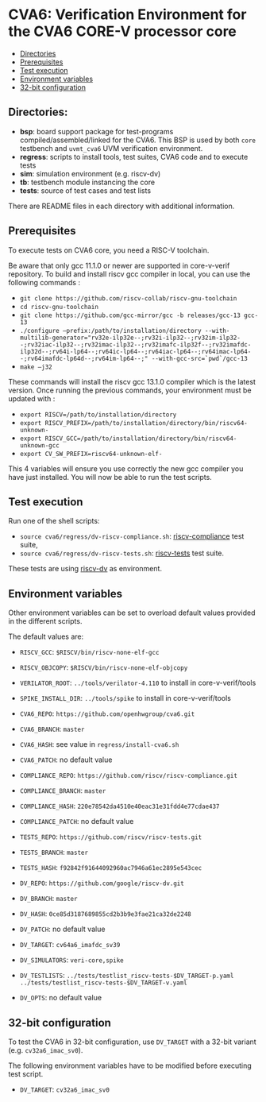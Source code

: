 # CVA6: Verification Environment for the CVA6 CORE-V processor core

- [Directories](#directories)
- [Prerequisites](#prerequisites)
- [Test execution](#test-execution)
- [Environment variables](#environment-variables)
- [32-bit configuration](#32-bit-configuration)

## Directories:
- **bsp**:   board support package for test-programs compiled/assembled/linked for the CVA6.
This BSP is used by both `core` testbench and `uvmt_cva6` UVM verification environment.
- **regress**: scripts to install tools, test suites, CVA6 code and to execute tests
- **sim**:   simulation environment (e.g. riscv-dv)
- **tb**:    testbench module instancing the core
- **tests**: source of test cases and test lists

There are README files in each directory with additional information.

## Prerequisites
To execute tests on CVA6 core, you need a RISC-V toolchain.

Be aware that only gcc 11.1.0 or newer are supported in core-v-verif repository.
To build and install riscv gcc compiler in local, you can use the following commands :

- `git clone https://github.com/riscv-collab/riscv-gnu-toolchain`
- `cd riscv-gnu-toolchain`
- `git clone https://github.com/gcc-mirror/gcc -b releases/gcc-13 gcc-13`
- ```./configure –prefix:/path/to/installation/directory --with-multilib-generator="rv32e-ilp32e--;rv32i-ilp32--;rv32im-ilp32--;rv32iac-ilp32--;rv32imac-ilp32--;rv32imafc-ilp32f--;rv32imafdc-ilp32d--;rv64i-lp64--;rv64ic-lp64--;rv64iac-lp64--;rv64imac-lp64--;rv64imafdc-lp64d--;rv64im-lp64--;" --with-gcc-src=`pwd`/gcc-13```
- `make –j32`

These commands will install the riscv gcc 13.1.0 compiler which is the latest version.
Once running the previous commands, your environment must be updated with :

- `export RISCV=/path/to/installation/directory`
- `export RISCV_PREFIX=/path/to/installation/directory/bin/riscv64-unknown-`
- `export RISCV_GCC=/path/to/installation/directory/bin/riscv64-unknown-gcc`
- `export CV_SW_PREFIX=riscv64-unknown-elf-`

This 4 variables will ensure you use correctly the new gcc compiler you have just installed.
You will now be able to run the test scripts.

## Test execution
Run one of the shell scripts:

- `source cva6/regress/dv-riscv-compliance.sh`:
[riscv-compliance](https://github.com/riscv/riscv-compliance) test suite,
- `source cva6/regress/dv-riscv-tests.sh`:
[riscv-tests](https://github.com/riscv/riscv-tests) test suite.

These tests are using [riscv-dv](https://github.com/google/riscv-dv)
as environment.

## Environment variables
Other environment variables can be set to overload default values
provided in the different scripts.

The default values are:

- `RISCV_GCC`: `$RISCV/bin/riscv-none-elf-gcc`
- `RISCV_OBJCOPY`: `$RISCV/bin/riscv-none-elf-objcopy`
- `VERILATOR_ROOT`: `../tools/verilator-4.110` to install in core-v-verif/tools
- `SPIKE_INSTALL_DIR`: `../tools/spike` to install in core-v-verif/tools

- `CVA6_REPO`: `https://github.com/openhwgroup/cva6.git`
- `CVA6_BRANCH`: `master`
- `CVA6_HASH`: see value in `regress/install-cva6.sh`
- `CVA6_PATCH`: no default value
- `COMPLIANCE_REPO`: `https://github.com/riscv/riscv-compliance.git`
- `COMPLIANCE_BRANCH`: `master`
- `COMPLIANCE_HASH`: `220e78542da4510e40eac31e31fdd4e77cdae437`
- `COMPLIANCE_PATCH`: no default value
- `TESTS_REPO`: `https://github.com/riscv/riscv-tests.git`
- `TESTS_BRANCH`: `master`
- `TESTS_HASH`: `f92842f91644092960ac7946a61ec2895e543cec`
- `DV_REPO`: `https://github.com/google/riscv-dv.git`
- `DV_BRANCH`: `master`
- `DV_HASH`: `0ce85d3187689855cd2b3b9e3fae21ca32de2248`
- `DV_PATCH`: no default value
- `DV_TARGET`: `cv64a6_imafdc_sv39`
- `DV_SIMULATORS`: `veri-core,spike`
- `DV_TESTLISTS`: `../tests/testlist_riscv-tests-$DV_TARGET-p.yaml
../tests/testlist_riscv-tests-$DV_TARGET-v.yaml`
- `DV_OPTS`: no default value

## 32-bit configuration
To test the CVA6 in 32-bit configuration, use `DV_TARGET` with
a 32-bit variant (e.g. `cv32a6_imac_sv0`).

The following environment variables have to be modified before executing
test script.

- `DV_TARGET`: `cv32a6_imac_sv0`
